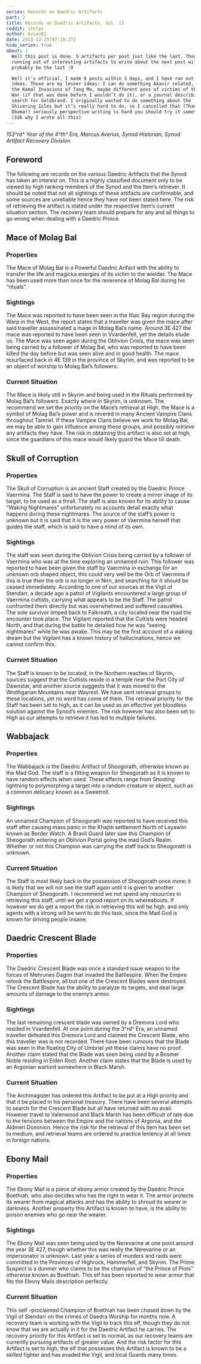 ```yaml
---
series: Records on Daedric Artifacts
part: 2
title: Records on Daedric Artifacts, Vol. II
reddit: 1tntps
author: Avian81
date: 2013-12-25T07:19:27Z
hide_series: true
about: |
  Well this post is done. 5 artifacts per post just like the last. Though I’m
  running out of interesting artifacts to write about the next post will
  probably be the last :O

  Well it’s official, I made 6 posts within 3 days, and I have ran out of good
  ideas. These are my lesser ideas: I can do something Akavir related, like
  the Kamal Invasions of Tang Mo, maybe different povs of victims of the Great
  War (if that was done before I wouldn’t do it), or a journal describing the
  search for Goldbrand. I originally wanted to do something about the
  Shivering Isles but it’s really hard to do, so I cancelled that (Thanks
  Obama!) seriously perspective writing is hard you should try it sometime.
  (Idk why I wrote all this)
---
```


_153^rd^ Year of the 4^th^ Era, Marcus Averius, Synod Historian, Synod Artifact_
_Recovery Division_

## Foreword

The following are records on the various Daedric Artifacts that the Synod has
taken an interest on. This is a highly classified document only to be viewed by
high ranking members of the Synod and the Item’s retriever. It should be noted
that not all sightings of these artifacts are confirmable, and some sources are
unreliable hence they have not been stated here. The risk of retrieving the
artifact is stated under the respective item’s current situation section. The
recovery team should prepare for any and all things to go wrong when dealing
with a Daedric Prince.

## Mace of Molag Bal

### Properties

The Mace of Molag Bal is a Powerful Daedric Arifact with the ability to transfer
the life and magicka energies of its victim to the wielder. The Mace has been
used more than once for the reverence of Molag Bal during his “rituals”.

### Sightings

The Mace was reported to have been seen in the Illiac Bay region during the Warp
in the West, the report states that a traveller was given the mace after said
traveller assassinated a mage in Molag Bal’s name. Around 3E 427 the mace was
reported to have been seen in Vvardenfell, yet the details elude us. The Mace
was seen again during the Oblivion Crisis, the mace was seen being carried by a
follower of Molag Bal, who was reported to have been killed the day before but
was seen alive and in good health. The mace resurfaced back in 4E 139 in the
province of Skyrim, and was reported to be an object of worship to Molag Bal’s
followers.

### Current Situation

The Mace is likely still in Skyrim and being used in the Rituals performed by
Molag Bal’s followers. Exactly where in Skyrim, is unknown. The recommend we set
the priority on the Mace’s retrieval at High, the Mace is a symbol of Molag
Bal’s power and is revered in many Ancient Vampire Clans throughout Tamriel. If
these Vampire Clans believe we work for Molag Bal, we may be able to gain
influence among these groups, and possibly _retrieve_ any artifacts they have.
The risk in obtaining this artifact is also set at high, since the guardians of
this mace would likely guard the Mace till death.

## Skull of Corruption

### Properties

The Skull of Corruption is an ancient Staff created by the Daedric Prince
Vaermina. The Staff is said to have the power to create a mirror image of its
target, to be used as a thrall. The staff is also known for its ability to cause
“Waking Nightmares” unfortunately no accounts detail exactly what happens during
these nightmares. The source of the staff’s power is unknown but it is said that
it is the very power of Vaermina herself that guides the staff, which is said to
have a mind of its own.

### Sightings

The staff was seen during the Oblivion Crisis being carried by a follower of
Vaermina who was at the time exploring an unnamed ruin. This follower was
reported to have been given the staff by Vaermina in exchange for an unknown orb
shaped object, this could very well be the Orb of Vaermina if this is true then
the orb is no longer in Nirn, and searching for it should be ceased immediately.
According to one of our sources at the Vigil of Stendarr, a decade ago a patrol
of Vigilants encountered a large group of Vaermina cultists, carrying what
appears to be the Staff. The patrol confronted them directly but was overwhelmed
and suffered casualties. The sole survivor limped back to Falkreath, a city
located near the road the encounter took place. The Vigilant reported that the
Cultists were headed North, and that during the battle he detailed how he was
“seeing nightmares” while he was awake. This may be the first account of a
waking dream but the Vigilant has a known history of hallucinations, hence we
cannot confirm this.

### Current Situation

The Staff is known to be located, in the Northern reaches of Skyrim, sources
suggest that the Cultists reside in a temple near the Port City of Dawnstar, and
another source suggests that it was moved to the Wrothgarian Mountains near
Wayrest. We have sent retrieval groups to these locations, yet no word has come
of them. The retrieval priority for the Staff has been set to high, as it can be
used as an effective yet bloodless solution against the Synod’s enemies. The
risk however has also been set to High as our attempts to retrieve it has led to
multiple failures.

## Wabbajack

### Properties

The Wabbajack is the Daedric Artifact of Sheogorath, otherwise known as the Mad
God. The staff is a fitting weapon for Sheogorath as it is known to have random
effects when used. These effects range from Shooting lightning to polymorphing a
target into a random creature or object, such as a common delicacy known as a
Sweetroll.

### Sightings

An unnamed Champion of Sheogorath was reported to have received this staff after
causing mass panic in the Khajiiti settlement North of Leyawiin known as Border
Watch. A Bravil Guard later saw this Champion of Sheogorath entering an Oblivion
Portal going the mad God’s Realm. Whether or not this Champion was carrying the
staff back to Sheogorath is unknown.

### Current Situation

The Staff is most likely back in the possession of Sheogorath once more; it is
likely that we will not see the staff again until it is given to another
Champion of Sheogorath. I recommend we not spend any resources in retrieving
this staff, until we get a good report on its whereabouts. If however we do get
a report the risk in retrieving this will be high, and only agents with a strong
will be sent to do this task, since the Mad God is known for driving people
insane.

## Daedric Crescent Blade

### Properties

The Daedric Crescent Blade was once a standard issue weapon to the forces of
Mehrunes Dagon that invaded the Battlespire. When the Empire retook the
Battlespire, all but one of the Crescent Blades were destroyed. The Crescent
Blade has the ability to paralyze its targets, and deal large amounts of damage
to the enemy’s armor.

### Sightings

The last remaining crescent blade was owned by a Dremora Lord who resided in
Vvardenfell. At one point during the 3^rd^ Era, an unnamed traveller defeated
this Dremora Lord and claimed the Crescent Blade, who this traveller was is not
recorded. There have been rumours that the Blade was seen in the floating City
of Umbriel yet these claims have no proof. Another claim stated that the Blade
was seen being used by a Bosmer Noble residing in Elden Root. Another claim
states that the Blade is used by an Argonian warlord somewhere in Black Marsh.

### Current Situation

The Archmagister has ordered this Artifact to be put at a High priority and that
it be placed in his personal treasury. There have been several attempts to
search for the Crescent Blade but all have returned with no avail. However
travel to Valenwood and Black Marsh has been difficult of late due to the
tensions between the Empire and the nations of Argonia, and the Aldmeri
Dominion. Hence the risk for the retrieval of this item has been set to medium,
and retrieval teams are ordered to practice leniency at all times in foreign
nations.

## Ebony Mail

### Properties

The Ebony Mail is a piece of ebony armor created by the Daedric Prince Boethiah,
who also decides who has the right to wear it. The armor protects its wearer
from magical attacks and has the ability to shroud its wearer in darkness.
Another property this Artifact is known to have, is the ability to poison
enemies who go near the wearer.

### Sightings

The Ebony Mail was seen being used by the Nerevarine at one point around the
year 3E 427, though whether this was really the Nerevarine or an impersonator is
unknown. Last year a series of murders and raids were committed in the Provinces
of Highrock, Hammerfell, and Skyrim. The Prime Suspect is a dunmer who claims to
be the champion of “the Prince of Plots” otherwise known as Boethiah. This elf
has been reported to wear armor that fits the Ebony Mails description perfectly.

### Current Situation

This self –proclaimed Champion of Boethiah has been chased down by the Vigil of
Stendarr on the crimes of Daedra Worship for months now. A recovery team is
working with the Vigil to track this elf, though they do not know that we are
actually in it for the Daedric Artifact he carries. The recovery priority for
this Artifact is set to normal, as our recovery teams are currently pursuing
artifacts of greater value. And the risk factor for this Artifact is set to
high, the elf that possesses this Artifact is known to be a skilled fighter and
has evaded the Vigil, and local Guards many times.
